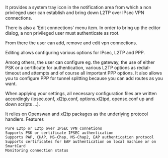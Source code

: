 

It provides a system tray icon in the notification area from which a non privileged user can establish and bring down L2TP over IPsec VPN connections.

There is also a 'Edit connections' menu item. In order to bring up the editor dialog, a non privileged user must authenticate as root.

From there the user can add, remove and edit vpn connections.

Editing allows configuring various options for IPsec, L2TP and PPP.

Among others, the user can configure eg. the gateway, the use of either PSK or a certificate for authentication, various L2TP options as redial- timeout and attempts and of course all important PPP options. It also allows you to configure PPP for tunnel splitting because you can add routes as you want.

When applying your settings, all necessary configuration files are written accordingly (ipsec.conf, xl2tp.conf, options.xl2tpd, opensc.conf up and down scripts ...).

It relies on Openswan and xl2tp packages as the underlying protocol handlers.
Features

    Pure L2tp or L2tp over IPSEC VPN connetions
    Supports PSK or certificate IPSEC authentication
    Supports PAP, CHAP, MS-Chap, MS-Chap2, EAP authentication protocol
    Supports certificates for EAP authentication on local machine or on SmartCard
    Monitoring connection status


